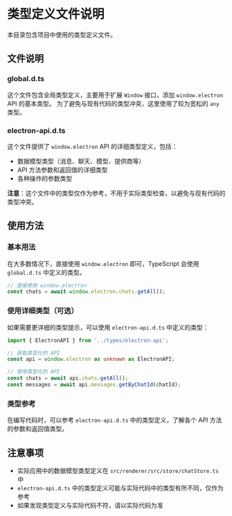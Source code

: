 # 类型定义文件说明

本目录包含项目中使用的类型定义文件。

## 文件说明

### global.d.ts

这个文件包含全局类型定义，主要用于扩展 `Window` 接口，添加 `window.electron` API 的基本类型。
为了避免与现有代码的类型冲突，这里使用了较为宽松的 `any` 类型。

### electron-api.d.ts

这个文件提供了 `window.electron` API 的详细类型定义，包括：

- 数据模型类型（消息、聊天、模型、提供商等）
- API 方法参数和返回值的详细类型
- 各种操作的参数类型

**注意**：这个文件中的类型仅作为参考，不用于实际类型检查，以避免与现有代码的类型冲突。

## 使用方法

### 基本用法

在大多数情况下，直接使用 `window.electron` 即可，TypeScript 会使用 `global.d.ts` 中定义的类型。

```typescript
// 直接使用 window.electron
const chats = await window.electron.chats.getAll();
```

### 使用详细类型（可选）

如果需要更详细的类型提示，可以使用 `electron-api.d.ts` 中定义的类型：

```typescript
import { ElectronAPI } from '../types/electron-api';

// 获取类型化的 API
const api = window.electron as unknown as ElectronAPI;

// 使用类型化的 API
const chats = await api.chats.getAll();
const messages = await api.messages.getByChatId(chatId);
```

### 类型参考

在编写代码时，可以参考 `electron-api.d.ts` 中的类型定义，了解各个 API 方法的参数和返回值类型。

## 注意事项

- 实际应用中的数据模型类型定义在 `src/renderer/src/store/chatStore.ts` 中
- `electron-api.d.ts` 中的类型定义可能与实际代码中的类型有所不同，仅作为参考
- 如果发现类型定义与实际代码不符，请以实际代码为准
